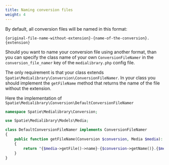 ```yaml
---
title: Naming conversion files
weight: 4
---
```


By default, all conversion files will be named in this format:

```
{original-file-name-without-extension}-{name-of-the-conversion}.{extension}
```

Should you want to name your conversion file using another format, than you can specify the class name of your own `ConversionFileNamer` in the `conversion_file_namer` key of the `medialibrary.php` config file.

The only requirement is that your class extends `Spatie\Medialibrary\Conversion\ConversionFileNamer`. In your class you should implement the `getFileName` method that returns the name of the file without the extension.

Here the implementation of `Spatie\Medialibrary\Conversion\DefaultConversionFileNamer`

```php
namespace Spatie\Medialibrary\Conversion;

use Spatie\Medialibrary\Models\Media;

class DefaultConversionFileNamer implements ConversionFileNamer
{
    public function getFileName(Conversion $conversion, Media $media): string
    {
        return "{$media->getFile()->name}-{$conversion->getName()}.{$media->getFile()->extension}";
    }
}
```
